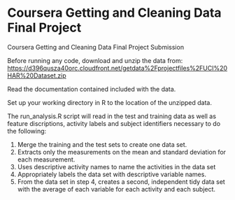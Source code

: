 # Coursera Getting and Cleaning Data Final Project
Coursera Getting and Cleaning Data Final Project Submission

Before running any code, download and unzip the data from: 
https://d396qusza40orc.cloudfront.net/getdata%2Fprojectfiles%2FUCI%20HAR%20Dataset.zip

Read the documentation contained included with the data.  

Set up your working directory in R to the location of the unzipped data.

The run_analysis.R script will read in the test and training data as well as feature discriptions, activity labels and subject identifiers necessary to do the following:
  1. Merge the training and the test sets to create one data set.
  2. Extracts only the measurements on the mean and standard deviation for each measurement.
  3. Uses descriptive activity names to name the activities in the data set
  4. Appropriately labels the data set with descriptive variable names.
  5. From the data set in step 4, creates a second, independent tidy data set with the average of each variable for each activity and each      subject.
